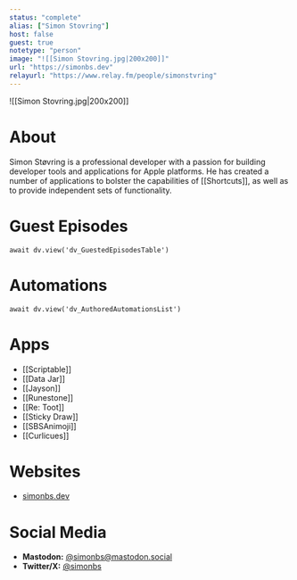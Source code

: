 ```yaml
---
status: "complete"
alias: ["Simon Stovring"]
host: false
guest: true
notetype: "person"
image: "![[Simon Stovring.jpg|200x200]]"
url: "https://simonbs.dev"
relayurl: "https://www.relay.fm/people/simonstvring"
---
```


![[Simon Stovring.jpg|200x200]]

# About
Simon Støvring is a professional developer with a passion for building developer tools and applications for Apple platforms. He has created a number of applications to bolster the capabilities of [[Shortcuts]], as well as to provide independent sets of functionality.

# Guest Episodes
```dataviewjs
await dv.view('dv_GuestedEpisodesTable')
```
# Automations
```dataviewjs
await dv.view('dv_AuthoredAutomationsList')
```

# Apps
- [[Scriptable]]
- [[Data Jar]]
- [[Jayson]]
- [[Runestone]]
- [[Re: Toot]]
- [[Sticky Draw]]
- [[SBSAnimoji]]
- [[Curlicues]]

# Websites
- [simonbs.dev](https://simonbs.dev)

# Social Media
- **Mastodon:** [@simonbs@mastodon.social](https://mastodon.social/@simonbs)
- **Twitter/X:** [@simonbs](https://twitter.com/simonbs)